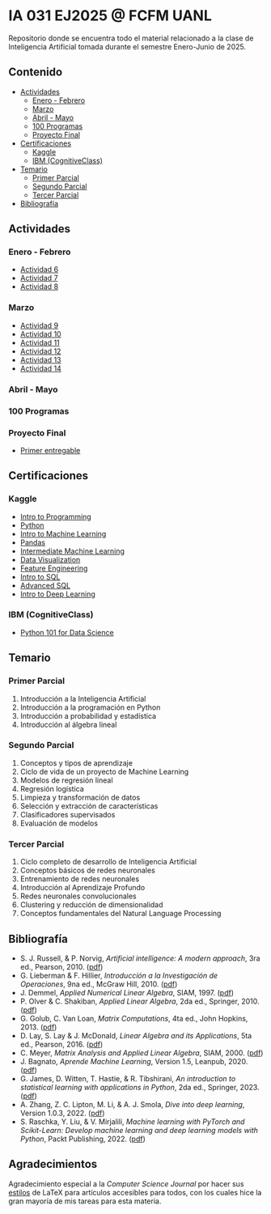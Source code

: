 # IA 031 EJ2025 @ FCFM UANL
Repositorio donde se encuentra todo el material relacionado a la clase de Inteligencia Artificial tomada durante el semestre Enero-Junio de 2025.


## Contenido
- [Actividades](#actividades)
  - [Enero - Febrero](#enero---febrero)
  - [Marzo](#marzo)
  - [Abril - Mayo](#abril---mayo)
  - [100 Programas](#100-programas)
  - [Proyecto Final](#proyecto-final)
- [Certificaciones](#certificaciones)
  - [Kaggle](#kaggle)
  - [IBM (CognitiveClass)](#ibm-cognitiveclass)
- [Temario](#temario)
  - [Primer Parcial](#primer-parcial)
  - [Segundo Parcial](#segundo-parcial)
  - [Tercer Parcial](#tercer-parcial)
- [Bibliografía](#bibliografía)


## Actividades

### Enero - Febrero
- [Actividad 6](./Actividades/Actividad%206/Actividad6.pdf)
- [Actividad 7](./Actividades/Actividad%207/Actividad7.pdf)
- [Actividad 8](./Actividades/Actividad%208/Actividad8.pdf)

### Marzo
- [Actividad 9](./Actividades/Actividad%209/Actividad%209.pdf)
- [Actividad 10](./Actividades/Actividad%2010/Actividad10.pdf)
- [Actividad 11](./Actividades/Actividad%2011/Actividad%2011.pdf)
- [Actividad 12](./Actividades/Actividad%2012/Actividad12.pdf)
- [Actividad 13](./Actividades/Actividad%2013/Actividad13.pdf)
- [Actividad 14](./Actividades/Actividad%2014/Actividad14.pdf)

### Abril - Mayo

### 100 Programas

### Proyecto Final
- [Primer entregable](./PIA/Entregable%201/entregable1.pdf)

## Certificaciones

### Kaggle
- [Intro to Programming](https://www.kaggle.com/learn/certification/mnstrr/intro-to-programming)
- [Python](https://www.kaggle.com/learn/certification/mnstrr/python)
- [Intro to Machine Learning](https://www.kaggle.com/learn/certification/mnstrr/intro-to-machine-learning)
- [Pandas](https://www.kaggle.com/learn/certification/mnstrr/pandas)
- [Intermediate Machine Learning](https://www.kaggle.com/learn/certification/mnstrr/intermediate-machine-learning)
- [Data Visualization](https://www.kaggle.com/learn/certification/mnstrr/data-visualization)
- [Feature Engineering](https://www.kaggle.com/learn/certification/mnstrr/feature-engineering)
- [Intro to SQL](https://www.kaggle.com/learn/certification/mnstrr/intro-to-sql)
- [Advanced SQL](https://www.kaggle.com/learn/certification/mnstrr/advanced-sql)
- [Intro to Deep Learning](https://www.kaggle.com/learn/certification/mnstrr/intro-to-deep-learning)

### IBM (CognitiveClass)
- [Python 101 for Data Science](https://courses.cognitiveclass.ai/certificates/3ecce9e8f838407dbe48ace645420e0f)


## Temario

### Primer Parcial
1. Introducción a la Inteligencia Artificial
2. Introducción a la programación en Python
3. Introducción a probabilidad y estadística
4. Introducción al álgebra lineal

### Segundo Parcial
1. Conceptos y tipos de aprendizaje
2. Ciclo de vida de un proyecto de Machine Learning
3. Modelos de regresión lineal
4. Regresión logística
5. Limpieza y transformación de datos
6. Selección y extracción de características
7. Clasificadores supervisados
8. Evaluación de modelos

### Tercer Parcial
1. Ciclo completo de desarrollo de Inteligencia Artificial
2. Conceptos básicos de redes neuronales
3. Entrenamiento de redes neuronales
4. Introducción al Aprendizaje Profundo
5. Redes neuronales convolucionales
6. Clustering y reducción de dimensionalidad
7. Conceptos fundamentales del Natural Language Processing

## Bibliografía
- S. J. Russell, & P. Norvig, *Artificial intelligence: A modern approach*, 3ra ed., Pearson, 2010. ([pdf](./Libros/Artificial%20Intelligence%20-%20A%20Modern%20Approach%20(3rd%20Edition).pdf))
- G. Lieberman & F. Hillier, *Introducción a la Investigación de Operaciones*, 9na ed., McGraw Hill, 2010. ([pdf](./Libros/Introducción%20a%20la%20Investigación%20de%20Operaciones%20(9na%20ed)%20-%20Hillier%20Lieberman.pdf))
- J. Demmel, *Applied Numerical Linear Algebra*, SIAM, 1997. ([pdf](./Libros/Applied%20Numerical%20Linear%20Algebra.pdf))
- P. Olver & C. Shakiban, *Applied Linear Algebra*, 2da ed., Springer, 2010. ([pdf](./Libros/Applied%20Linear%20Algebra.pdf))
- G. Golub, C. Van Loan, *Matrix Computations*, 4ta ed., John Hopkins, 2013. ([pdf](./Libros/Matrix%20Computations.pdf))
- D. Lay, S. Lay & J. McDonald, *Linear Algebra and its Applications*, 5ta ed., Pearson, 2016. ([pdf](./Libros/Linear%20Algebra%20and%20its%20Applications.pdf))
- C. Meyer, *Matrix Analysis and Applied Linear Algebra*, SIAM, 2000. ([pdf](./Libros/Matrix%20Analysis%20and%20Applied%20Linear%20Algebra.pdf))
- J. Bagnato, *Aprende Machine Learning*, Version 1.5, Leanpub, 2020. ([pdf](./Libros/Aprende%20Machine%20Learning.pdf))
- G. James, D. Witten, T. Hastie, & R. Tibshirani, *An introduction to statistical learning with applications in Python*, 2da ed., Springer, 2023. ([pdf](./Libros/An%20Introduction%20to%20Statistical%20Learning.pdf))
- A. Zhang, Z. C. Lipton, M. Li, & A. J. Smola, *Dive into deep learning*, Version 1.0.3, 2022. ([pdf](./Libros/Dive%20into%20Deep%20Learning.pdf))
- S. Raschka, Y. Liu, & V. Mirjalili, *Machine learning with PyTorch and Scikit-Learn: Develop machine learning and deep learning models with Python*, Packt Publishing, 2022. ([pdf](./Libros/Machine%20Learning%20with%20PyTorch%20and%20Scikit-Learn.pdf))

## Agradecimientos
Agradecimiento especial a la *Computer Science Journal* por hacer sus [estilos](https://journals.agh.edu.pl//public/journals/4/styles/StyleWithSamples.zip) de LaTeX para artículos accesibles para todos, con los cuales hice la gran mayoría de mis tareas para esta materia.